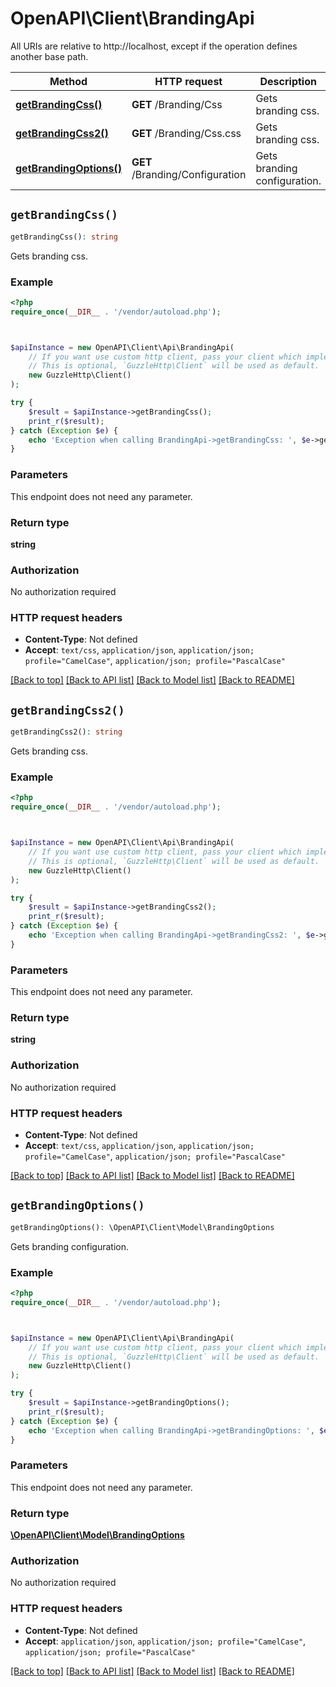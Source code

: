 # OpenAPI\Client\BrandingApi

All URIs are relative to http://localhost, except if the operation defines another base path.

| Method | HTTP request | Description |
| ------------- | ------------- | ------------- |
| [**getBrandingCss()**](BrandingApi.md#getBrandingCss) | **GET** /Branding/Css | Gets branding css. |
| [**getBrandingCss2()**](BrandingApi.md#getBrandingCss2) | **GET** /Branding/Css.css | Gets branding css. |
| [**getBrandingOptions()**](BrandingApi.md#getBrandingOptions) | **GET** /Branding/Configuration | Gets branding configuration. |


## `getBrandingCss()`

```php
getBrandingCss(): string
```

Gets branding css.

### Example

```php
<?php
require_once(__DIR__ . '/vendor/autoload.php');



$apiInstance = new OpenAPI\Client\Api\BrandingApi(
    // If you want use custom http client, pass your client which implements `GuzzleHttp\ClientInterface`.
    // This is optional, `GuzzleHttp\Client` will be used as default.
    new GuzzleHttp\Client()
);

try {
    $result = $apiInstance->getBrandingCss();
    print_r($result);
} catch (Exception $e) {
    echo 'Exception when calling BrandingApi->getBrandingCss: ', $e->getMessage(), PHP_EOL;
}
```

### Parameters

This endpoint does not need any parameter.

### Return type

**string**

### Authorization

No authorization required

### HTTP request headers

- **Content-Type**: Not defined
- **Accept**: `text/css`, `application/json`, `application/json; profile="CamelCase"`, `application/json; profile="PascalCase"`

[[Back to top]](#) [[Back to API list]](../../README.md#endpoints)
[[Back to Model list]](../../README.md#models)
[[Back to README]](../../README.md)

## `getBrandingCss2()`

```php
getBrandingCss2(): string
```

Gets branding css.

### Example

```php
<?php
require_once(__DIR__ . '/vendor/autoload.php');



$apiInstance = new OpenAPI\Client\Api\BrandingApi(
    // If you want use custom http client, pass your client which implements `GuzzleHttp\ClientInterface`.
    // This is optional, `GuzzleHttp\Client` will be used as default.
    new GuzzleHttp\Client()
);

try {
    $result = $apiInstance->getBrandingCss2();
    print_r($result);
} catch (Exception $e) {
    echo 'Exception when calling BrandingApi->getBrandingCss2: ', $e->getMessage(), PHP_EOL;
}
```

### Parameters

This endpoint does not need any parameter.

### Return type

**string**

### Authorization

No authorization required

### HTTP request headers

- **Content-Type**: Not defined
- **Accept**: `text/css`, `application/json`, `application/json; profile="CamelCase"`, `application/json; profile="PascalCase"`

[[Back to top]](#) [[Back to API list]](../../README.md#endpoints)
[[Back to Model list]](../../README.md#models)
[[Back to README]](../../README.md)

## `getBrandingOptions()`

```php
getBrandingOptions(): \OpenAPI\Client\Model\BrandingOptions
```

Gets branding configuration.

### Example

```php
<?php
require_once(__DIR__ . '/vendor/autoload.php');



$apiInstance = new OpenAPI\Client\Api\BrandingApi(
    // If you want use custom http client, pass your client which implements `GuzzleHttp\ClientInterface`.
    // This is optional, `GuzzleHttp\Client` will be used as default.
    new GuzzleHttp\Client()
);

try {
    $result = $apiInstance->getBrandingOptions();
    print_r($result);
} catch (Exception $e) {
    echo 'Exception when calling BrandingApi->getBrandingOptions: ', $e->getMessage(), PHP_EOL;
}
```

### Parameters

This endpoint does not need any parameter.

### Return type

[**\OpenAPI\Client\Model\BrandingOptions**](../Model/BrandingOptions.md)

### Authorization

No authorization required

### HTTP request headers

- **Content-Type**: Not defined
- **Accept**: `application/json`, `application/json; profile="CamelCase"`, `application/json; profile="PascalCase"`

[[Back to top]](#) [[Back to API list]](../../README.md#endpoints)
[[Back to Model list]](../../README.md#models)
[[Back to README]](../../README.md)
